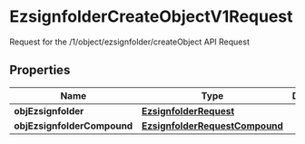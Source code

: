 

# EzsignfolderCreateObjectV1Request

Request for the /1/object/ezsignfolder/createObject API Request

## Properties

Name | Type | Description | Notes
------------ | ------------- | ------------- | -------------
**objEzsignfolder** | [**EzsignfolderRequest**](EzsignfolderRequest.md) |  |  [optional]
**objEzsignfolderCompound** | [**EzsignfolderRequestCompound**](EzsignfolderRequestCompound.md) |  |  [optional]




